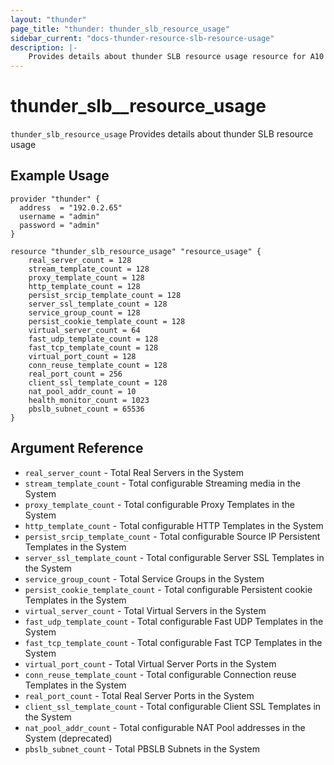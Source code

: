 ```yaml
---
layout: "thunder"
page_title: "thunder: thunder_slb_resource_usage"
sidebar_current: "docs-thunder-resource-slb-resource-usage"
description: |-
    Provides details about thunder SLB resource usage resource for A10
---
```


# thunder\_slb\__resource\_usage

`thunder_slb_resource_usage` Provides details about thunder SLB resource usage
## Example Usage


```hcl
provider "thunder" {
  address  = "192.0.2.65"
  username = "admin"
  password = "admin"
}

resource "thunder_slb_resource_usage" "resource_usage" {
	real_server_count = 128
	stream_template_count = 128
	proxy_template_count = 128
	http_template_count = 128
	persist_srcip_template_count = 128
	server_ssl_template_count = 128
	service_group_count = 128
	persist_cookie_template_count = 128
	virtual_server_count = 64
	fast_udp_template_count = 128
	fast_tcp_template_count = 128
	virtual_port_count = 128
	conn_reuse_template_count = 128
	real_port_count = 256
	client_ssl_template_count = 128
	nat_pool_addr_count = 10
	health_monitor_count = 1023
	pbslb_subnet_count = 65536 
}
```

## Argument Reference

* `real_server_count` - Total Real Servers in the System
* `stream_template_count` - Total configurable Streaming media in the System
* `proxy_template_count` - Total configurable Proxy Templates in the System
* `http_template_count` - Total configurable HTTP Templates in the System
* `persist_srcip_template_count` - Total configurable Source IP Persistent Templates in the System
* `server_ssl_template_count` - Total configurable Server SSL Templates in the System
* `service_group_count` - Total Service Groups in the System
* `persist_cookie_template_count` - Total configurable Persistent cookie Templates in the System
* `virtual_server_count` - Total Virtual Servers in the System
* `fast_udp_template_count` - Total configurable Fast UDP Templates in the System
* `fast_tcp_template_count` - Total configurable Fast TCP Templates in the System
* `virtual_port_count` - Total Virtual Server Ports in the System
* `conn_reuse_template_count` - Total configurable Connection reuse Templates in the System
* `real_port_count` - Total Real Server Ports in the System
* `client_ssl_template_count` - Total configurable Client SSL Templates in the System
* `nat_pool_addr_count` - Total configurable NAT Pool addresses in the System (deprecated)
* `pbslb_subnet_count` - Total PBSLB Subnets in the System
